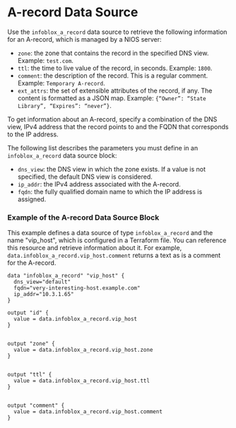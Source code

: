 # A-record Data Source

Use the `infoblox_a_record` data source to retrieve the following information for an A-record, which is managed by a NIOS server:

* `zone`: the zone that contains the record in the specified DNS view. Example: `test.com`.
* `ttl`: the time to live value of the record, in seconds. Example: `1800`.
* `comment`: the description of the record. This is a regular comment. Example: `Temporary A-record`.
* `ext_attrs`: the set of extensible attributes of the record, if any. The content is formatted as a JSON map. Example: `{“Owner”: “State Library”, “Expires”: “never”}`.

To get information about an A-record, specify a combination of the DNS view, IPv4 address that the record points to and the FQDN that corresponds to the IP address.

The following list describes the parameters you must define in an `infoblox_a_record` data source block:

* `dns_view`: the DNS view in which the zone exists. If a value is not specified, the default DNS view is considered.
* `ip_addr`: the IPv4 address associated with the A-record.
* `fqdn`: the fully qualified domain name to which the IP address is assigned.

### Example of the A-record Data Source Block

This example defines a data source of type `infoblox_a_record` and the name "vip_host", which is configured in a Terraform file. You can reference this resource and retrieve information about it. For example, `data.infoblox_a_record.vip_host.comment` returns a text as is a comment for the A-record.

```hcl
data "infoblox_a_record" "vip_host" {
  dns_view="default"
  fqdn="very-interesting-host.example.com"
  ip_addr="10.3.1.65"
}

output "id" {
  value = data.infoblox_a_record.vip_host
}


output "zone" {
  value = data.infoblox_a_record.vip_host.zone
}


output "ttl" {
  value = data.infoblox_a_record.vip_host.ttl
}


output "comment" {
  value = data.infoblox_a_record.vip_host.comment
}
```
